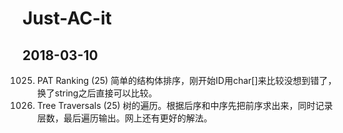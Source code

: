 # Just-AC-it

## 2018-03-10
1025. PAT Ranking (25)  简单的结构体排序，刚开始ID用char[]来比较没想到错了，换了string之后直接可以比较。
1020. Tree Traversals (25) 树的遍历。根据后序和中序先把前序求出来，同时记录层数，最后遍历输出。网上还有更好的解法。
